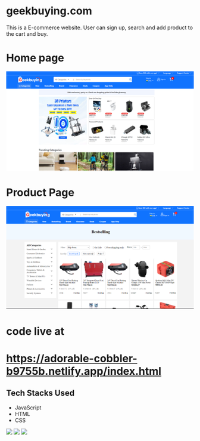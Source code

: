 # geekbuying.com
 This is a E-commerce website.
User can sign up, search and add product to the cart and buy.
# 

# Home page
![Landing Page](landingPage.png)

# Product Page
![Product Page](geekbuy.png)

# code live at
# https://adorable-cobbler-b9755b.netlify.app/index.html

## Tech Stacks Used

- JavaScript
- HTML
- CSS


<p>
   <img src="https://img.icons8.com/color/64/000000/javascript.png"/>
   
   <img src="https://img.icons8.com/color/64/000000/html-5.png"/>
   <img src="https://img.icons8.com/color/64/000000/css3.png" />

 </p>
